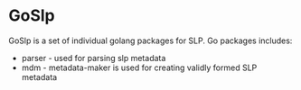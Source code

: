 # GoSlp

GoSlp is a set of individual golang packages for SLP.  Go packages includes:

* parser - used for parsing slp metadata
* mdm - metadata-maker is used for creating validly formed SLP metadata

